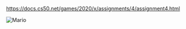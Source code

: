 https://docs.cs50.net/games/2020/x/assignments/4/assignment4.html


![Mario](https://github.com/Deffdread/Stuff/blob/master/5-Mario/Mario.gif)